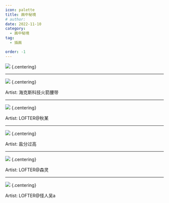 ```yaml
---
icon: palette
title: 画中秘境
# author: 
date: 2022-11-10
category:
  - 画中秘境
tag:
  - 插画

order: -1
---
```


![](./res/illustration/不许挑食.jpg) {.centering}

---

![](./res/illustration/迷迭香.webp) {.centering}

Artist: 海克斯科技火箭腰带

---

![](./res/illustration/斥罪.webp) {.centering}

Artist: LOFTER@秋某

---

![](./res/illustration/双狼.webp) {.centering}

Artist: 盐分过高

---

![](./res/illustration/斩破.webp) {.centering}

Artist: LOFTER@森灵

---

![](./res/illustration/子月.webp) {.centering}

Artist: LOFTER@怪人吴a

<FakeAds />